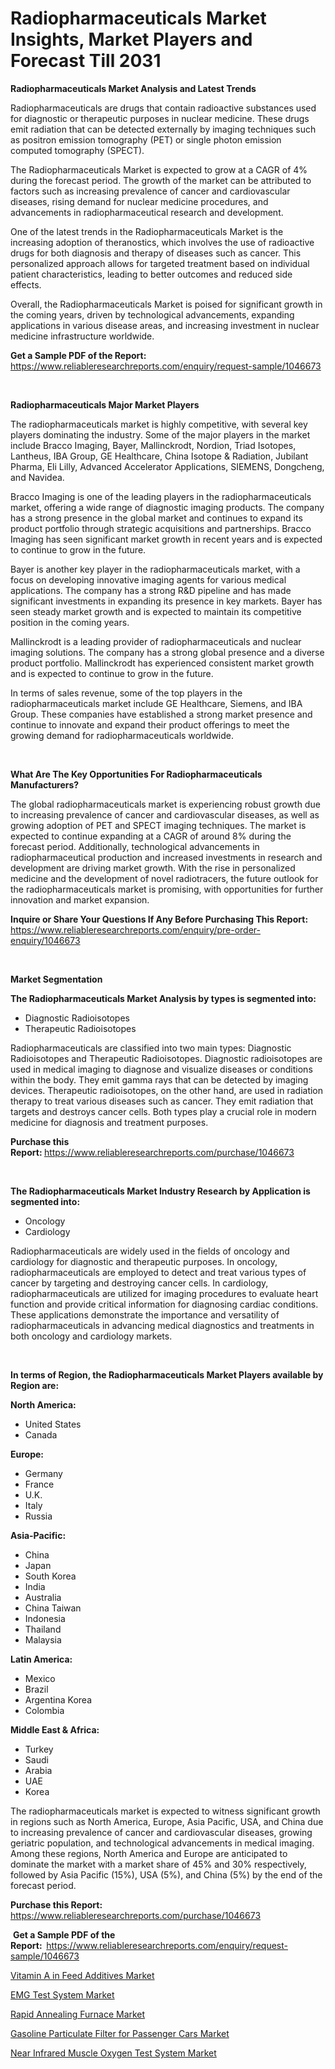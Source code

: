 <p><h1>Radiopharmaceuticals Market Insights, Market Players and Forecast Till 2031</h1></p><p><strong>Radiopharmaceuticals Market Analysis and Latest Trends</strong></p>
<p><p>Radiopharmaceuticals are drugs that contain radioactive substances used for diagnostic or therapeutic purposes in nuclear medicine. These drugs emit radiation that can be detected externally by imaging techniques such as positron emission tomography (PET) or single photon emission computed tomography (SPECT).</p><p>The Radiopharmaceuticals Market is expected to grow at a CAGR of 4% during the forecast period. The growth of the market can be attributed to factors such as increasing prevalence of cancer and cardiovascular diseases, rising demand for nuclear medicine procedures, and advancements in radiopharmaceutical research and development.</p><p>One of the latest trends in the Radiopharmaceuticals Market is the increasing adoption of theranostics, which involves the use of radioactive drugs for both diagnosis and therapy of diseases such as cancer. This personalized approach allows for targeted treatment based on individual patient characteristics, leading to better outcomes and reduced side effects.</p><p>Overall, the Radiopharmaceuticals Market is poised for significant growth in the coming years, driven by technological advancements, expanding applications in various disease areas, and increasing investment in nuclear medicine infrastructure worldwide.</p></p>
<p><strong>Get a Sample PDF of the Report:&nbsp;</strong> <a href="https://www.reliableresearchreports.com/enquiry/request-sample/1046673">https://www.reliableresearchreports.com/enquiry/request-sample/1046673</a></p>
<p>&nbsp;</p>
<p><strong>Radiopharmaceuticals Major Market Players</strong></p>
<p><p>The radiopharmaceuticals market is highly competitive, with several key players dominating the industry. Some of the major players in the market include Bracco Imaging, Bayer, Mallinckrodt, Nordion, Triad Isotopes, Lantheus, IBA Group, GE Healthcare, China Isotope & Radiation, Jubilant Pharma, Eli Lilly, Advanced Accelerator Applications, SIEMENS, Dongcheng, and Navidea.</p><p>Bracco Imaging is one of the leading players in the radiopharmaceuticals market, offering a wide range of diagnostic imaging products. The company has a strong presence in the global market and continues to expand its product portfolio through strategic acquisitions and partnerships. Bracco Imaging has seen significant market growth in recent years and is expected to continue to grow in the future.</p><p>Bayer is another key player in the radiopharmaceuticals market, with a focus on developing innovative imaging agents for various medical applications. The company has a strong R&D pipeline and has made significant investments in expanding its presence in key markets. Bayer has seen steady market growth and is expected to maintain its competitive position in the coming years.</p><p>Mallinckrodt is a leading provider of radiopharmaceuticals and nuclear imaging solutions. The company has a strong global presence and a diverse product portfolio. Mallinckrodt has experienced consistent market growth and is expected to continue to grow in the future.</p><p>In terms of sales revenue, some of the top players in the radiopharmaceuticals market include GE Healthcare, Siemens, and IBA Group. These companies have established a strong market presence and continue to innovate and expand their product offerings to meet the growing demand for radiopharmaceuticals worldwide.</p></p>
<p>&nbsp;</p>
<p><strong>What Are The Key Opportunities For Radiopharmaceuticals Manufacturers?</strong></p>
<p><p>The global radiopharmaceuticals market is experiencing robust growth due to increasing prevalence of cancer and cardiovascular diseases, as well as growing adoption of PET and SPECT imaging techniques. The market is expected to continue expanding at a CAGR of around 8% during the forecast period. Additionally, technological advancements in radiopharmaceutical production and increased investments in research and development are driving market growth. With the rise in personalized medicine and the development of novel radiotracers, the future outlook for the radiopharmaceuticals market is promising, with opportunities for further innovation and market expansion.</p></p>
<p><strong>Inquire or Share Your Questions If Any Before Purchasing This Report:</strong> <a href="https://www.reliableresearchreports.com/enquiry/pre-order-enquiry/1046673">https://www.reliableresearchreports.com/enquiry/pre-order-enquiry/1046673</a></p>
<p>&nbsp;</p>
<p><strong>Market Segmentation</strong></p>
<p><strong>The Radiopharmaceuticals Market Analysis by types is segmented into:</strong></p>
<p><ul><li>Diagnostic Radioisotopes</li><li>Therapeutic Radioisotopes</li></ul></p>
<p><p>Radiopharmaceuticals are classified into two main types: Diagnostic Radioisotopes and Therapeutic Radioisotopes. Diagnostic radioisotopes are used in medical imaging to diagnose and visualize diseases or conditions within the body. They emit gamma rays that can be detected by imaging devices. Therapeutic radioisotopes, on the other hand, are used in radiation therapy to treat various diseases such as cancer. They emit radiation that targets and destroys cancer cells. Both types play a crucial role in modern medicine for diagnosis and treatment purposes.</p></p>
<p><strong>Purchase this Report:&nbsp;</strong><a href="https://www.reliableresearchreports.com/purchase/1046673">https://www.reliableresearchreports.com/purchase/1046673</a></p>
<p>&nbsp;</p>
<p><strong>The Radiopharmaceuticals Market Industry Research by Application is segmented into:</strong></p>
<p><ul><li>Oncology</li><li>Cardiology</li></ul></p>
<p><p>Radiopharmaceuticals are widely used in the fields of oncology and cardiology for diagnostic and therapeutic purposes. In oncology, radiopharmaceuticals are employed to detect and treat various types of cancer by targeting and destroying cancer cells. In cardiology, radiopharmaceuticals are utilized for imaging procedures to evaluate heart function and provide critical information for diagnosing cardiac conditions. These applications demonstrate the importance and versatility of radiopharmaceuticals in advancing medical diagnostics and treatments in both oncology and cardiology markets.</p></p>
<p>&nbsp;</p>
<p><strong>In terms of Region, the Radiopharmaceuticals Market Players available by Region are:</strong></p>
<p>
    <p> <strong> North America: </strong>
        <ul>
            <li>United States</li>
            <li>Canada</li>
        </ul>
        </p> 
    <p> <strong> Europe: </strong>
        <ul>
            <li>Germany</li>
            <li>France</li>
            <li>U.K.</li>
            <li>Italy</li>
            <li>Russia</li>
        </ul>
        </p> 
    <p> <strong> Asia-Pacific: </strong>
        <ul>
            <li>China</li>
            <li>Japan</li>
            <li>South Korea</li>
            <li>India</li>
            <li>Australia</li>
            <li>China Taiwan</li>
            <li>Indonesia</li>
            <li>Thailand</li>
            <li>Malaysia</li>
        </ul>
        </p> 
    <p> <strong> Latin America: </strong>
        <ul>
            <li>Mexico</li>
            <li>Brazil</li>
            <li>Argentina Korea</li>
            <li>Colombia</li>
        </ul>
        </p> 
    <p> <strong> Middle East & Africa: </strong>
        <ul>
            <li>Turkey</li>
            <li>Saudi</li>
            <li>Arabia</li>
            <li>UAE</li>
            <li>Korea</li>
        </ul>
    </p>
    </p>
<p><p>The radiopharmaceuticals market is expected to witness significant growth in regions such as North America, Europe, Asia Pacific, USA, and China due to increasing prevalence of cancer and cardiovascular diseases, growing geriatric population, and technological advancements in medical imaging. Among these regions, North America and Europe are anticipated to dominate the market with a market share of 45% and 30% respectively, followed by Asia Pacific (15%), USA (5%), and China (5%) by the end of the forecast period.</p></p>
<p><strong>Purchase this Report: </strong><a href="https://www.reliableresearchreports.com/purchase/1046673">https://www.reliableresearchreports.com/purchase/1046673</a></p>
<p>&nbsp;<strong>Get a Sample PDF of the Report:&nbsp;&nbsp;</strong><a href="https://www.reliableresearchreports.com/enquiry/request-sample/1046673">https://www.reliableresearchreports.com/enquiry/request-sample/1046673</a></p>
<p><strong></strong></p>
<p><p><a href="https://github.com/mharielmesa/Market-Research-Report-List-1/blob/main/vitamin-a-in-feed-additives-market.md">Vitamin A in Feed Additives Market</a></p><p><a href="https://medium.com/@kcekkboop72786/emg-test-system-market-comprehensive-assessment-by-type-application-and-geography-4fc94551b801">EMG Test System Market</a></p><p><a href="https://medium.com/@catherinemartinez15/rapid-annealing-furnace-market-furnishes-information-on-market-share-market-trends-and-market-bcd9d78f9d1a">Rapid Annealing Furnace Market</a></p><p><a href="https://github.com/dringals/Market-Research-Report-List-2/blob/main/gasoline-particulate-filter-for-passenger-cars-market.md">Gasoline Particulate Filter for Passenger Cars Market</a></p><p><a href="https://medium.com/@kcekkboop72786/near-infrared-muscle-oxygen-test-system-market-size-and-market-trends-complete-industry-overview-68f9aa1fc3ca">Near Infrared Muscle Oxygen Test System Market</a></p></p>